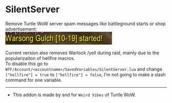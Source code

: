 SilentServer
===

Remove Turtle WoW server spam messages like battleground starts or shop advertisement:  
![imgage](./bg.png)

Current version also removes Warlock /yell during raid, mainly due to the popularizaiton of hellfire macros.  
To disable this go to `WTF/Account/<accountname>/SavedVariables/SilentServer.lua` and change `["hellfire"] = true` to `["hellfire"] = false`, I'm not going to make a slash command for one variable.  

___
* This addon is made by and for `Weird Vibes` of Turtle WoW.  